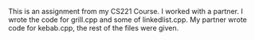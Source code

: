 This is an assignment from my CS221 Course. I worked with a partner. I wrote the code for grill.cpp and some of linkedlist.cpp. My partner wrote code for kebab.cpp, the rest of the files were given.


